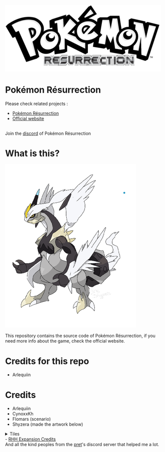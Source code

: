 <img src="data/boxart.png"><br>
# Pokémon Résurrection
Please check related projects :
- <a href="https://github.com/Arlequiin/resurrection">Pokémon Résurrection</a>
- <a href="https://arlequiin.github.io/resurrection/">Official website</a>
</ul>
<br>Join the <a href="https://discord.gg/krD4e8JT">discord</a> of Pokémon Résurrection

# What is this?
<img src='data/dragon.png'><br>
<p>This repository contains the source code of Pokémon Résurrection, if you need more info about the game, check the official website.</p>

# Credits for this repo
- Arlequiin
# Credits
- Arlequiin
- CynoxxKh
- Flomars (scenario)
- Shyzera (made the artwork below)
<details>
<summary>Tiles</summary>
- HGSS Tiles by Gold and WesleyFG<br>
- Some tiles from CherryCakeBomb<br>
- <a href="https://www.deviantart.com/nicnubill">Nicnubill</a>
</details>
- <a href="https://github.com/rh-hideout/pokeemerald-expansion/wiki/Credits">RHH Expansion Credits</a><br>
And all the kind peoples from the <a href="https://github.com/pret">pret</a>'s discord server that helped me a lot.
